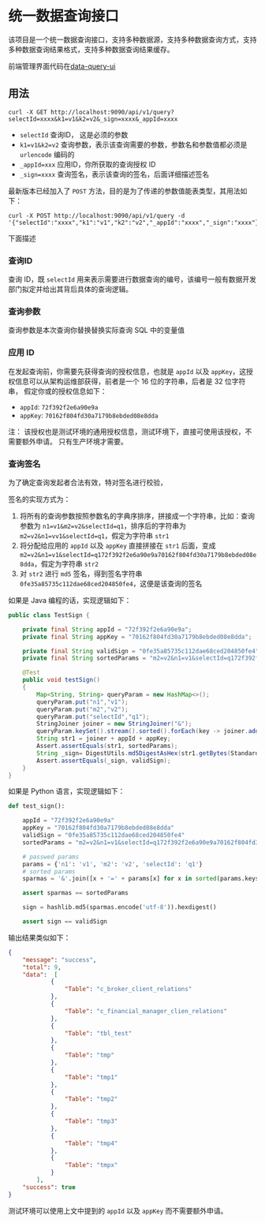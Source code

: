 # 统一数据查询接口

该项目是一个统一数据查询接口，支持多种数据源，支持多种数据查询方式，支持多种数据查询结果格式，支持多种数据查询结果缓存。

前端管理界面代码在[data-query-ui](https://github.com/wgzhao/data-query-ui)

## 用法

```shell
curl -X GET http://localhost:9090/api/v1/query?selectId=xxxx&k1=v1&k2=v2&_sign=xxxx&_appId=xxxx
```

-   `selectId` 查询ID， 这是必须的参数
-   `k1=v1&k2=v2` 查询参数，表示该查询需要的参数，参数名和参数值都必须是 `urlencode` 编码的
-   `_appId=xxx` 应用ID，你所获取的查询授权 ID
-   `_sign=xxxx` 查询签名，表示该查询的签名，后面详细描述签名

最新版本已经加入了 `POST` 方法，目的是为了传递的参数值能表类型，其用法如下：

```shell
curl -X POST http://localhost:9090/api/v1/query -d '{"selectId":"xxxx","k1":"v1","k2":"v2","_appId":"xxxx","_sign":"xxxx"}'
```

下面描述

### 查询ID

查询 ID，既 `selectId` 用来表示需要进行数据查询的编号，该编号一般有数据开发部门拟定并给出其背后具体的查询逻辑。

### 查询参数

查询参数是本次查询你替换替换实际查询 SQL 中的变量值

### 应用 ID

在发起查询前，你需要先获得查询的授权信息，也就是 `appId` 以及 `appKey`，这授权信息可以从架构运维部获得，前者是一个 16 位的字符串，后者是 32 位字符串， 假定你或的授权信息如下：

-   `appId`: `72f392f2e6a90e9a`
-   `appKey`: `70162f804fd30a7179b8ebded08e8dda`

注： 该授权也是测试环境的通用授权信息，测试环境下，直接可使用该授权，不需要额外申请。 只有生产环境才需要。

### 查询签名

为了确定查询发起者合法有效，特对签名进行校验，

签名的实现方式为：

1. 将所有的查询参数按照参数名的字典序排序，拼接成一个字符串，比如：查询参数为 `n1=v1&m2=v2&selectId=q1`，排序后的字符串为 `m2=v2&n1=vv1&selectId=q1`，假定为字符串 `str1`
2. 将分配给应用的 `appId` 以及 `appKey` 直接拼接在 `str1` 后面，变成 `m2=v2&n1=v1&selectId=q172f392f2e6a90e9a70162f804fd30a7179b8ebded08e8dda`，假定为字符串 `str2`
3. 对 `str2` 进行 `md5` 签名，得到签名字符串 `0fe35a85735c112dae68ced204850fe4`，这便是该查询的签名

如果是 Java 编程的话，实现逻辑如下：

```java
public class TestSign {

    private final String appId = "72f392f2e6a90e9a";
    private final String appKey = "70162f804fd30a7179b8ebded08e8dda";

    private final String validSign = "0fe35a85735c112dae68ced204850fe4";
    private final String sortedParams = "m2=v2&n1=v1&selectId=q172f392f2e6a90e9a70162f804fd30a7179b8ebded08e8dda";

    @Test
    public void testSign()
    {
        Map<String, String> queryParam = new HashMap<>();
        queryParam.put("n1","v1");
        queryParam.put("m2","v2");
        queryParam.put("selectId","q1");
        StringJoiner joiner = new StringJoiner("&");
        queryParam.keySet().stream().sorted().forEach(key -> joiner.add(key + "=" + queryParam.get(key)));
        String str1 = joiner + appId + appKey;
        Assert.assertEquals(str1, sortedParams);
        String _sign= DigestUtils.md5DigestAsHex(str1.getBytes(StandardCharsets.UTF_8));
        Assert.assertEquals(_sign, validSign);
    }
}
```

如果是 Python 语言，实现逻辑如下：

```python
def test_sign():

	appId = "72f392f2e6a90e9a"
	appKey = "70162f804fd30a7179b8ebded08e8dda"
	validSign = "0fe35a85735c112dae68ced204850fe4"
	sortedParams = "m2=v2&n1=v1&selectId=q172f392f2e6a90e9a70162f804fd30a7179b8ebded08e8dda"

	# passwed params
	params = {'n1': 'v1', 'm2': 'v2', 'selectId': 'q1'}
	# sorted params
	sparmas = '&'.join([x + '=' + params[x] for x in sorted(params.keys(), key=lambda x: x.lower())]) + appId + appKey

	assert sparmas == sortedParams

	sign = hashlib.md5(sparmas.encode('utf-8')).hexdigest()

	assert sign == validSign
```

输出结果类似如下：

```json
{
    "message": "success",
    "total": 9,
    "data":  [
            {
                "Table": "c_broker_client_relations"
            },
            {
                "Table": "c_financial_manager_clien_relations"
            },
            {
                "Table": "tbl_test"
            },
            {
                "Table": "tmp"
            },
            {
                "Table": "tmp1"
            },
            {
                "Table": "tmp2"
            },
            {
                "Table": "tmp3"
            },
            {
                "Table": "tmp4"
            },
            {
                "Table": "tmpx"
            }
        ],
    "success": true
}
```

测试环境可以使用上文中提到的 `appId` 以及 `appKey` 而不需要额外申请。
